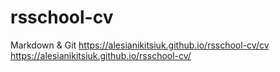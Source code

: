# rsschool-cv
Markdown &amp; Git
https://alesianikitsiuk.github.io/rsschool-cv/cv
https://alesianikitsiuk.github.io/rsschool-cv/
